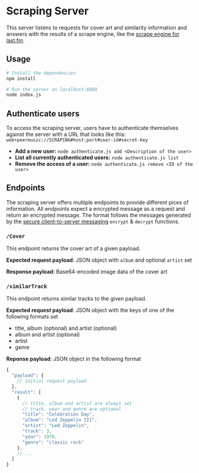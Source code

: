# Scraping Server

This server listens to requests for cover art and similarity information and answers with the results of a scrape engine, like the [scrape engine for last.fm](http://github.com/peermusic/scrape-engine).

## Usage

```sh
# Install the dependencies
npm install

# Run the server on localhost:8080
node index.js
```

## Authenticate users

To access the scraping server, users have to authenticate themselves against the server with a URL that looks like this: `web+peermusic://SCRAPING#host:port#user-id#secret-key`

- **Add a new user:** `node authenticate.js add <Description of the user>`
- **List all currently authenticated users:** `node authenticate.js list`
- **Remove the access of a user:** `node authenticate.js remove <ID of the user>`

## Endpoints

The scraping server offers multiple endpoints to provide different pices of information. All endpoints expect a encrypted message as a request and return an encrypted message. The format follows the messages generated by the [secure client-to-server messaging](https://github.com/peermusic/secure-client-server-messaging) `encrypt` & `decrypt` functions.

### `/Cover`

This endpoint returns the cover art of a given payload.

**Expected request payload**: JSON object with `album` and optional `artist` set

**Response payload**: Base64-encoded image data of the cover art

### `/similarTrack`

This endpoint returns similar tracks to the given payload.

**Expected request payload**: JSON object with the keys of one of the following formats set

- title, album (optional) and artist (optional)
- album and artist (optional)
- artist
- genre

**Reponse payload**: JSON object in the following format

```js
{
  "payload": {
    // initial request payload 
  },
  "result": [
    {
      // title, album and artist are always set
      // track, year and genre are optional
      "title": "Celebration Day",
      "album": "Led Zeppelin III",
      "artist": "Led Zeppelin",
      "track": 3,
      "year": 1970,
      "genre": "classic rock"
    },
    // ...
  ]
}
```
